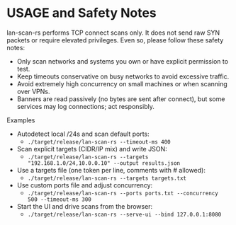 USAGE and Safety Notes
======================

lan-scan-rs performs TCP connect scans only. It does not send raw SYN packets or require elevated privileges. Even so, please follow these safety notes:

- Only scan networks and systems you own or have explicit permission to test.
- Keep timeouts conservative on busy networks to avoid excessive traffic.
- Avoid extremely high concurrency on small machines or when scanning over VPNs.
- Banners are read passively (no bytes are sent after connect), but some services may log connections; act responsibly.

Examples

- Autodetect local /24s and scan default ports:
  - `./target/release/lan-scan-rs --timeout-ms 400`
- Scan explicit targets (CIDR/IP mix) and write JSON:
  - `./target/release/lan-scan-rs --targets "192.168.1.0/24,10.0.0.10" --output results.json`
- Use a targets file (one token per line, comments with # allowed):
  - `./target/release/lan-scan-rs --targets targets.txt`
- Use custom ports file and adjust concurrency:
  - `./target/release/lan-scan-rs --ports ports.txt --concurrency 500 --timeout-ms 300`
- Start the UI and drive scans from the browser:
  - `./target/release/lan-scan-rs --serve-ui --bind 127.0.0.1:8080`

